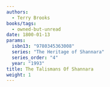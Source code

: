 ```yaml
---
authors:
  - Terry Brooks
books/tags:
  - owned-but-unread
date: 1800-01-13
params:
  isbn13: "9780345363008"
  series: "The Heritage of Shannara"
  series_order: "4"
  year: "1993"
title: The Talismans Of Shannara
weight: 1
---
```


<!--more-->
